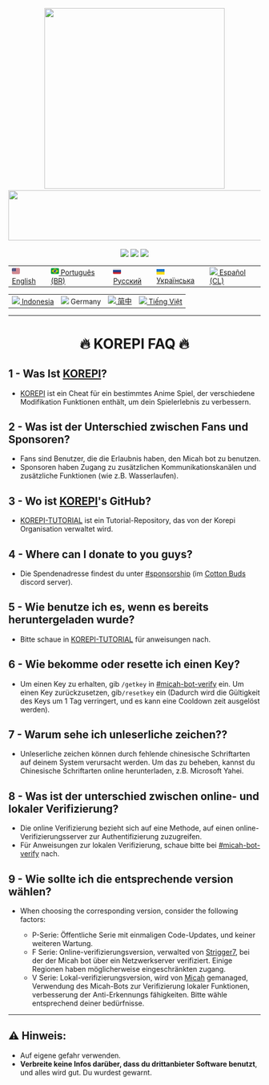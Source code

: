<p align="center">
  <a href="#"><img width="360" height="360" src="https://media.discordapp.net/attachments/1033549666769449002/1107009612210765955/matches.png"></a>
  <a href="#"><img width="650" height="100" src="https://share.creavite.co/FBkHy3zbN4CgWCr0.gif"></a>
</p>

<p align="center">
	<a href="https://github.com/Korepi/keyauth-cpp-library/releases"><img src="https://img.shields.io/github/downloads/Korepi/keyauth-cpp-library/total.svg?style=for-the-badge&color=darkcyan"></a>
	<a href="https://github.com/Korepi/Korepi/graphs/contributors"><img src="https://img.shields.io/github/contributors/Korepi/Korepi?style=for-the-badge&color=darkcyan"></a>
	<a href="https://discord.gg/cottonbuds"><img src="https://img.shields.io/discord/440536354544156683?label=Discord&logo=discord&style=for-the-badge&color=darkviolet"></a>
</p>

<div align="center">
<table>
  <tr>
    <td valign="center"><a href="README.md"><img src="https://github.com/twitter/twemoji/blob/master/assets/svg/1f1fa-1f1f8.svg" width="16"/> English</td>
    <td valign="center"><a href="README_pt-br.md"><img src="https://github.com/twitter/twemoji/blob/master/assets/svg/1f1e7-1f1f7.svg" width="16"/> Português (BR)</td>
    <td valign="center"><a href="README_ru-ru.md"><img src="https://github.com/twitter/twemoji/blob/master/assets/svg/1f1f7-1f1fa.svg" width="16"/> Русский</a></td>
    <td valign="center"><a href="README_ua-ua.md"><img src="https://github.com/Andrew1397/Ukraine/blob/main/Flag_of_Ukraine.png" width="16"/> Українська</a></td>
    <td valign="center"><a href="README_es-cl.md"><img src="https://twemoji.maxcdn.com/v/13.0.0/svg/1f1e8-1f1f1.svg" width="16"/> Español (CL)</td>
      
  </tr>
</table>
</div>
<div align="center">
<table>
  <tr>
    <td valign="center"><a href="README_id-id.md"><img src="https://em-content.zobj.net/thumbs/120/twitter/351/flag-indonesia_1f1ee-1f1e9.png" width="16"/> Indonesia</td>
    <td valign="center"><img src="https://cdn.jsdelivr.net/gh/twitter/twemoji/assets/svg/1f1e9-1f1ea.svg" width="16"/> Germany</td>
    <td valign="center"><a href="README_zh-cn.md"><img src="https://em-content.zobj.net/thumbs/120/twitter/351/flag-china_1f1e8-1f1f3.png" width="16"/> 简中</a></td> 
    <td valign="center"><a href="README_vi-vn.md"><img src="https://em-content.zobj.net/thumbs/120/twitter/351/flag-vietnam_1f1fb-1f1f3.png" width="16"/> Tiếng Việt </a></td>
  </tr>
</table>
</div>
	    
---
<div align="center">
  
# 🔥 KOREPI FAQ 🔥

</div>

## 1 - Was Ist [KOREPI](https://github.com/Korepi/Korepi)?

- [KOREPI](https://github.com/Korepi/Korepi) ist ein Cheat für ein bestimmtes Anime Spiel, der verschiedene Modifikation Funktionen enthält, um dein Spielerlebnis zu verbessern.

## 2 - Was ist der Unterschied zwischen Fans und Sponsoren?

- Fans sind Benutzer, die die Erlaubnis haben, den Micah bot zu benutzen. 
- Sponsoren haben Zugang zu zusätzlichen Kommunikationskanälen und zusätzliche Funktionen (wie z.B. Wasserlaufen).

## 3 - Wo ist [KOREPI](https://github.com/Korepi/Korepi)'s GitHub?

- [KOREPI-TUTORIAL](https://github.com/Korepi/Korepi-Tutorial) ist ein Tutorial-Repository, das von der Korepi Organisation verwaltet wird.

## 4 - Where can I donate to you guys?

- Die Spendenadresse findest du unter ⁠[#sponsorship](https://discord.com/channels/1069057220802781265/1097565269985071205) (im [Cotton Buds](https://discord.gg/cottonbuds) discord server).

## 5 - Wie benutze ich es, wenn es bereits heruntergeladen wurde?

- Bitte schaue in [KOREPI-TUTORIAL](https://github.com/Korepi/Korepi-Tutorial) für anweisungen nach.

## 6 - Wie bekomme oder resette ich einen Key?

- Um einen Key zu erhalten, gib `/getkey` in ⁠[#micah-bot-verify](https://discord.com/channels/1069057220802781265/1109781322005741658) ein. Um einen Key zurückzusetzen, gib`/resetkey` ein (Dadurch wird die Gültigkeit des Keys um 1 Tag verringert, und es kann eine Cooldown zeit ausgelöst werden).

## 7 - Warum sehe ich unleserliche zeichen??

- Unleserliche zeichen können durch fehlende chinesische Schriftarten auf deinem System verursacht werden. Um das zu beheben, kannst du Chinesische Schriftarten online herunterladen, z.B. Microsoft Yahei.

## 8 - Was ist der unterschied zwischen online- und lokaler Verifizierung?

- Die online Verifizierung bezieht sich auf eine Methode, auf einen online-Verifizierungsserver zur Authentifizierung zuzugreifen.
- Für Anweisungen zur lokalen Verifizierung, schaue bitte bei  [#micah-bot-verify](https://discord.com/channels/1069057220802781265/1109781322005741658) nach.

## 9 - Wie sollte ich die entsprechende version wählen?

- When choosing the corresponding version, consider the following factors:

   + P-Serie: Öffentliche Serie mit einmaligen Code-Updates, und keiner weiteren Wartung.
   + F Serie: Online-verifizierungsversion, verwalted von [Strigger7](https://github.com/Strigger7), bei der der Micah bot über ein Netzwerkserver verifiziert. Einige Regionen haben möglicherweise eingeschränkten zugang.
   + V Serie: Lokal-verifizierungsversion, wird von [Micah](https://github.com/Micah123321) gemanaged, Verwendung des Micah-Bots zur Verifizierung lokaler Funktionen, verbesserung der Anti-Erkennungs fähigkeiten.
Bitte wähle entsprechend deiner bedürfnisse.

---

## ⚠ Hinweis:

- Auf eigene gefahr verwenden.
- **Verbreite keine Infos darüber, dass du drittanbieter Software benutzt**, und alles wird gut. Du wurdest gewarnt.
